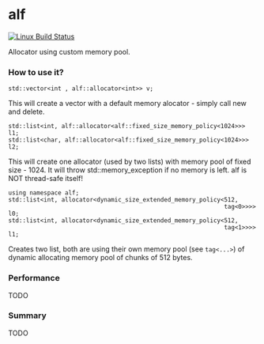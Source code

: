 # alf

[![Linux Build Status](https://img.shields.io/travis/dawikur/alf/master.svg?label=Linux%20test%20build)](https://travis-ci.org/dawikur/alf)

Allocator using custom memory pool.

### How to use it?

    std::vector<int , alf::allocator<int>> v;

This will create a vector with a default memory alocator - simply call new and delete.

    std::list<int, alf::allocator<alf::fixed_size_memory_policy<1024>>> l1;
    std::list<char, alf::allocator<alf::fixed_size_memory_policy<1024>>> l2;

This will create one allocator (used by two lists) with memory pool of fixed size - 1024. It will throw std::memory_exception if no memory is left. alf is NOT thread-safe itself!

    using namespace alf;
    std::list<int, allocator<dynamic_size_extended_memory_policy<512,
                                                                 tag<0>>>> l0;
    std::list<int, allocator<dynamic_size_extended_memory_policy<512,
                                                                 tag<1>>>> l1;

Creates two list, both are using their own memory pool (see `tag<...>`) of dynamic allocating memory pool of chunks of 512 bytes.


### Performance

TODO

### Summary

TODO

